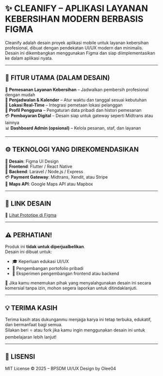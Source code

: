 # ✨ CLEANIFY – APLIKASI LAYANAN KEBERSIHAN MODERN BERBASIS FIGMA

Cleanify adalah desain proyek aplikasi mobile untuk layanan kebersihan profesional, dibuat dengan pendekatan UI/UX modern dan minimalis. Desain ini dikembangkan menggunakan Figma dan siap diimplementasikan ke dalam aplikasi nyata.

---

## 🔑 FITUR UTAMA (DALAM DESAIN)

🧽 **Pemesanan Layanan Kebersihan** – Jadwalkan pembersih profesional dengan mudah  
📅 **Penjadwalan & Kalender** – Atur waktu dan tanggal sesuai kebutuhan  
📍 **Lokasi Real-Time** – Integrasi pemetaan lokasi pelanggan  
👤 **Profil Pengguna** – Pengaturan data pribadi dan histori pemesanan  
💳 **Pembayaran Digital** – Desain siap untuk gateway seperti Midtrans atau lainnya  
📊 **Dashboard Admin (opsional)** – Kelola pesanan, staf, dan layanan  

---

## ⚙️ TEKNOLOGI YANG DIREKOMENDASIKAN

🎨 **Desain**: Figma UI Design  
📱 **Frontend**: Flutter / React Native  
🔧 **Backend**: Laravel / Node.js / Express  
💳 **Payment Gateway**: Midtrans, Xendit, atau Stripe  
📍 **Maps API**: Google Maps API atau Mapbox  

---

## 🔗 LINK DESAIN

📌 [Lihat Prototipe di Figma](https://www.figma.com/...)

---

## ⚠️ PERHATIAN!

Produk ini **tidak untuk diperjualbelikan**.  
Desain ini dibuat untuk:
- 🎓 Keperluan edukasi UI/UX
- 💼 Pengembangan portofolio pribadi
- 🧪 Eksperimen pengembangan frontend atau backend

🙏 Jika kamu menemukan pihak yang menyalahgunakan desain ini secara komersial tanpa izin, mohon segera laporkan untuk ditindaklanjuti.

---

## 💡 TERIMA KASIH

Terima kasih atas dukunganmu menjaga karya ini tetap terbuka, edukatif, dan bermanfaat bagi semua.  
Silakan beri ⭐️ atau fork jika kamu ingin menggunakan desain ini untuk pembelajaran lebih lanjut!

---

## 📜 LISENSI

MIT License © 2025 – BPSDM UI/UX Design by Olee04


